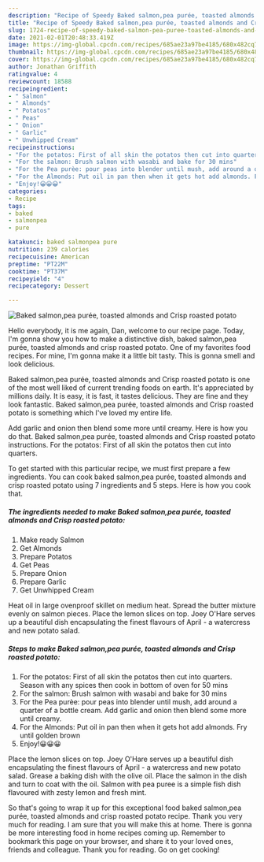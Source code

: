 ```yaml
---
description: "Recipe of Speedy Baked salmon,pea purée, toasted almonds and Crisp roasted potato"
title: "Recipe of Speedy Baked salmon,pea purée, toasted almonds and Crisp roasted potato"
slug: 1724-recipe-of-speedy-baked-salmon-pea-puree-toasted-almonds-and-crisp-roasted-potato
date: 2021-02-01T20:48:33.419Z
image: https://img-global.cpcdn.com/recipes/685ae23a97be4185/680x482cq70/baked-salmonpea-puree-toasted-almonds-and-crisp-roasted-potato-recipe-main-photo.jpg
thumbnail: https://img-global.cpcdn.com/recipes/685ae23a97be4185/680x482cq70/baked-salmonpea-puree-toasted-almonds-and-crisp-roasted-potato-recipe-main-photo.jpg
cover: https://img-global.cpcdn.com/recipes/685ae23a97be4185/680x482cq70/baked-salmonpea-puree-toasted-almonds-and-crisp-roasted-potato-recipe-main-photo.jpg
author: Jonathan Griffith
ratingvalue: 4
reviewcount: 18588
recipeingredient:
- " Salmon"
- " Almonds"
- " Potatos"
- " Peas"
- " Onion"
- " Garlic"
- " Unwhipped Cream"
recipeinstructions:
- "For the potatos: First of all skin the potatos then cut into quarters. Season with any spices then cook in bottom of oven for 50 mins"
- "For the salmon: Brush salmon with wasabi and bake for 30 mins"
- "For the Pea purèe: pour peas into blender until mush, add around a quarter of a bottle cream. Add garlic and onion then blend some more until creamy."
- "For the Almonds: Put oil in pan then when it gets hot add almonds. Fry until golden brown"
- "Enjoy!😀😀😀"
categories:
- Recipe
tags:
- baked
- salmonpea
- pure

katakunci: baked salmonpea pure 
nutrition: 239 calories
recipecuisine: American
preptime: "PT22M"
cooktime: "PT37M"
recipeyield: "4"
recipecategory: Dessert

---
```



![Baked salmon,pea purée, toasted almonds and Crisp roasted potato](https://img-global.cpcdn.com/recipes/685ae23a97be4185/680x482cq70/baked-salmonpea-puree-toasted-almonds-and-crisp-roasted-potato-recipe-main-photo.jpg)

Hello everybody, it is me again, Dan, welcome to our recipe page. Today, I'm gonna show you how to make a distinctive dish, baked salmon,pea purée, toasted almonds and crisp roasted potato. One of my favorites food recipes. For mine, I'm gonna make it a little bit tasty. This is gonna smell and look delicious.

Baked salmon,pea purée, toasted almonds and Crisp roasted potato is one of the most well liked of current trending foods on earth. It's appreciated by millions daily. It is easy, it is fast, it tastes delicious. They are fine and they look fantastic. Baked salmon,pea purée, toasted almonds and Crisp roasted potato is something which I've loved my entire life.

Add garlic and onion then blend some more until creamy. Here is how you do that. Baked salmon,pea purée, toasted almonds and Crisp roasted potato instructions. For the potatos: First of all skin the potatos then cut into quarters.


To get started with this particular recipe, we must first prepare a few ingredients. You can cook baked salmon,pea purée, toasted almonds and crisp roasted potato using 7 ingredients and 5 steps. Here is how you cook that.

<!--inarticleads1-->

##### The ingredients needed to make Baked salmon,pea purée, toasted almonds and Crisp roasted potato:

1. Make ready  Salmon
1. Get  Almonds
1. Prepare  Potatos
1. Get  Peas
1. Prepare  Onion
1. Prepare  Garlic
1. Get  Unwhipped Cream


Heat oil in large ovenproof skillet on medium heat. Spread the butter mixture evenly on salmon pieces. Place the lemon slices on top. Joey O&#39;Hare serves up a beautiful dish encapsulating the finest flavours of April - a watercress and new potato salad. 

<!--inarticleads2-->

##### Steps to make Baked salmon,pea purée, toasted almonds and Crisp roasted potato:

1. For the potatos: First of all skin the potatos then cut into quarters. Season with any spices then cook in bottom of oven for 50 mins
1. For the salmon: Brush salmon with wasabi and bake for 30 mins
1. For the Pea purèe: pour peas into blender until mush, add around a quarter of a bottle cream. Add garlic and onion then blend some more until creamy.
1. For the Almonds: Put oil in pan then when it gets hot add almonds. Fry until golden brown
1. Enjoy!😀😀😀


Place the lemon slices on top. Joey O&#39;Hare serves up a beautiful dish encapsulating the finest flavours of April - a watercress and new potato salad. Grease a baking dish with the olive oil. Place the salmon in the dish and turn to coat with the oil. Salmon with pea puree is a simple fish dish flavoured with zesty lemon and fresh mint. 

So that's going to wrap it up for this exceptional food baked salmon,pea purée, toasted almonds and crisp roasted potato recipe. Thank you very much for reading. I am sure that you will make this at home. There is gonna be more interesting food in home recipes coming up. Remember to bookmark this page on your browser, and share it to your loved ones, friends and colleague. Thank you for reading. Go on get cooking!
